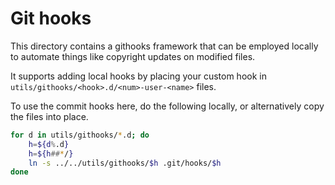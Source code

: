 # Git hooks

This directory contains a githooks framework that can be employed locally to automate things like
copyright updates on modified files.

It supports adding local hooks by placing your custom hook in
`utils/githooks/<hook>.d/<num>-user-<name>` files.

To use the commit hooks here, do the following locally, or alternatively copy the files into place.

```sh
for d in utils/githooks/*.d; do
    h=${d%.d}
    h=${h##*/}
    ln -s ../../utils/githooks/$h .git/hooks/$h
done
```

